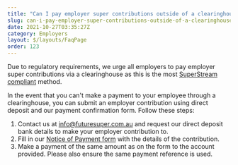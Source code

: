 ```yaml
---
title: "Can I pay employer super contributions outside of a clearinghouse? "
slug: can-i-pay-employer-super-contributions-outside-of-a-clearinghouse
date: 2021-10-27T03:35:27Z
category: Employers
layout: $/layouts/FaqPage
order: 123
---
```


Due to regulatory requirements, we urge all employers to pay employer super contributions via a clearinghouse as this is the most [SuperStream compliant](https://www.ato.gov.au/business/super-for-employers/paying-super-contributions/how-to-pay-super/superstream-for-employers/) method.

In the event that you can't make a payment to your employee through a clearinghouse, you can submit an employer contribution using direct deposit and our payment confirmation form. Follow these steps:

1.  Contact us at [info@futuresuper.com.au](mailto:info@futuresuper.com.au) and request our direct deposit bank details to make your employer contribution to.
2.  Fill in our [Notice of Payment form](https://www.futuresuper.com.au/employer-notice-of-payment) with the details of the contribution.
3.  Make a payment of the same amount as on the form to the account provided. Please also ensure the same payment reference is used.
